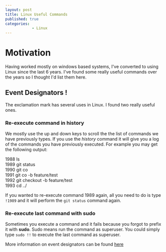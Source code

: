 ```yaml
---
layout: post
title: Linux Useful Commands
published: true
categories: 
            - Linux
---
```


# Motivation
Having worked mostly on windows based systems, I've converted to using Linux since the last 6 years. I've found some really useful commands
over the years so I thought I'd list them here.

## Event Designators !
The exclamation mark has several uses in Linux. I found two really useful ones.

### Re-execute command in history
We mostly use the up and down keys to scroll the the list of commands we have previously types.
If you use the *history* command it will give you a log of the commands you have previously executed. For example you may get the following output:

1988  ls  
1989  git status  
1990  git co  
1991  git co -b feature/test  
1992  git checkout -b feature/test  
1993  cd ../  

If you wanted to re-execute command 1989 again, all you need to do is type `!1989` and it will perform the `git status` command again.

### Re-execute last command with sudo
Sometimes you execute a command and it fails because you forgot to prefix it with **sudo**. Sudo means run the command as superuser.
You could simply type `sudo !!` to execute the last command as superuser.


More information on event designators can be found [here](https://www.gnu.org/software/bash/manual/html_node/Event-Designators.html)
